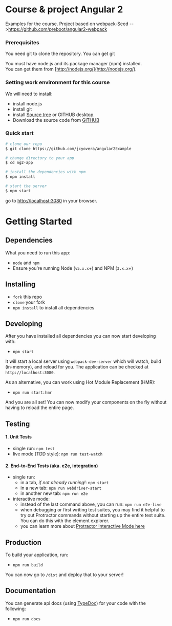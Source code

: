 # Course & project Angular 2
Examples for the course.
Project based on webpack-Seed -->https://github.com/preboot/angular2-webpack

### Prerequisites

You need git to clone the repository.
You can get git

You must have node.js and its package manager (npm) installed.  
You can get them from [http://nodejs.org/](http://nodejs.org/).

### Setting work environment for this course
We will need to install:

* install node.js
* install git
* install [Source tree](https://www.sourcetreeapp.com/) or GITHUB desktop.
* Download the source code from [GITHUB](https://github.com/jcyovera/angular2Example.git)


### Quick start

```bash
# clone our repo
$ git clone https://github.com/jcyovera/angular2Example

# change directory to your app
$ cd ng2-app

# install the dependencies with npm
$ npm install

# start the server
$ npm start
```
go to [http://localhost:3080](http://localhost:3080) in your browser.


# Getting Started

## Dependencies

What you need to run this app:
* `node` and `npm` 
* Ensure you're running Node (`v5.x.x`+) and NPM (`3.x.x`+)

## Installing

* `fork` this repo
* `clone` your fork
* `npm install` to install all dependencies

## Developing

After you have installed all dependencies you can now start developing with:

* `npm start`

It will start a local server using `webpack-dev-server` which will watch, build (in-memory), and reload for you. The application can be checked at `http://localhost:3080`.

As an alternative, you can work using Hot Module Replacement (HMR):

* `npm run start:hmr`

And you are all set! You can now modify your components on the fly without having to reload the entire page.

## Testing

#### 1. Unit Tests

* single run: `npm test`
* live mode (TDD style): `npm run test-watch`

#### 2. End-to-End Tests (aka. e2e, integration)

* single run:
  * in a tab, *if not already running!*: `npm start`
  * in a new tab: `npm run webdriver-start`
  * in another new tab: `npm run e2e`
* interactive mode:
  * instead of the last command above, you can run: `npm run e2e-live`
  * when debugging or first writing test suites, you may find it helpful to try out Protractor commands without starting up the entire test suite. You can do this with the element explorer.
  * you can learn more about [Protractor Interactive Mode here](https://github.com/angular/protractor/blob/master/docs/debugging.md#testing-out-protractor-interactively)

## Production

To build your application, run:

* `npm run build`

You can now go to `/dist` and deploy that to your server!

## Documentation

You can generate api docs (using [TypeDoc](http://typedoc.org/)) for your code with the following:

* `npm run docs`
